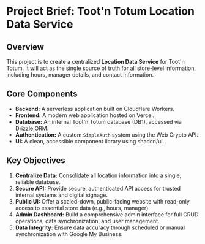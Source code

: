 # Project Brief: Toot'n Totum Location Data Service

## Overview

This project is to create a centralized **Location Data Service** for Toot'n Totum. It will act as the single source of truth for all store-level information, including hours, manager details, and contact information.

## Core Components

*   **Backend:** A serverless application built on Cloudflare Workers.
*   **Frontend:** A modern web application hosted on Vercel.
*   **Database:** An internal Toot'n Totum database (DB1), accessed via Drizzle ORM.
*   **Authentication:** A custom `SimpleAuth` system using the Web Crypto API.
*   **UI:** A clean, accessible component library using shadcn/ui.

## Key Objectives

1.  **Centralize Data:** Consolidate all location information into a single, reliable database.
2.  **Secure API:** Provide secure, authenticated API access for trusted internal systems and digital signage.
3.  **Public UI:** Offer a scaled-down, public-facing website with read-only access to essential store data (e.g., hours, manager).
4.  **Admin Dashboard:** Build a comprehensive admin interface for full CRUD operations, data synchronization, and user management.
5.  **Data Integrity:** Ensure data accuracy through scheduled or manual synchronization with Google My Business.
